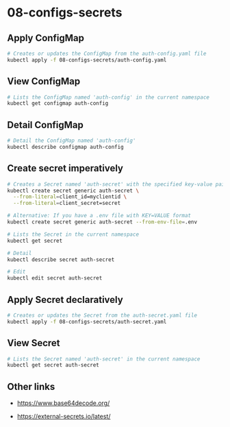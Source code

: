 # 08-configs-secrets

## Apply ConfigMap
```bash
# Creates or updates the ConfigMap from the auth-config.yaml file
kubectl apply -f 08-configs-secrets/auth-config.yaml
```

## View ConfigMap
```bash
# Lists the ConfigMap named 'auth-config' in the current namespace
kubectl get configmap auth-config
```

## Detail ConfigMap
```bash
# Detail the ConfigMap named 'auth-config'
kubectl describe configmap auth-config
```

## Create secret imperatively
```bash
# Creates a Secret named 'auth-secret' with the specified key-value pairs
kubectl create secret generic auth-secret \
  --from-literal=client_id=myclientid \
  --from-literal=client_secret=secret

# Alternative: If you have a .env file with KEY=VALUE format
kubectl create secret generic auth-secret --from-env-file=.env

# Lists the Secret in the current namespace
kubectl get secret

# Detail
kubectl describe secret auth-secret

# Edit
kubectl edit secret auth-secret

```

## Apply Secret declaratively
```bash
# Creates or updates the Secret from the auth-secret.yaml file
kubectl apply -f 08-configs-secrets/auth-secret.yaml
```

## View Secret
```bash
# Lists the Secret named 'auth-secret' in the current namespace
kubectl get secret auth-secret
```

## Other links
- https://www.base64decode.org/

- https://external-secrets.io/latest/
